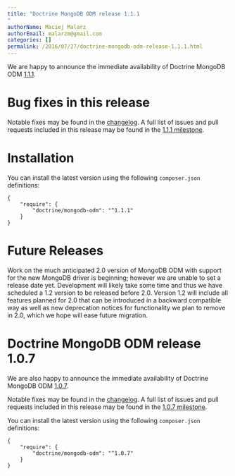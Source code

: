 ```yaml
---
title: "Doctrine MongoDB ODM release 1.1.1
"
authorName: Maciej Malarz
authorEmail: malarzm@gmail.com
categories: []
permalink: /2016/07/27/doctrine-mongodb-odm-release-1.1.1.html
---
```

We are happy to announce the immediate availability of Doctrine MongoDB
ODM
[1.1.1](https://github.com/doctrine/mongodb-odm/releases/tag/1.1.1).

Bug fixes in this release
=========================

Notable fixes may be found in the
[changelog](https://github.com/doctrine/mongodb-odm/blob/master/CHANGELOG-1.1.md#111-2016-07-27).
A full list of issues and pull requests included in this release may be
found in the [1.1.1
milestone](https://github.com/doctrine/mongodb-odm/issues?q=milestone%3A1.1.1).

Installation
============

You can install the latest version using the following `composer.json`
definitions:

~~~~ {.sourceCode .json}
{
    "require": {
        "doctrine/mongodb-odm": "^1.1.1"
    }
}
~~~~

Future Releases
===============

Work on the much anticipated 2.0 version of MongoDB ODM with support for
the new MongoDB driver is beginning; however we are unable to set a
release date yet. Development will likely take some time and thus we
have scheduled a 1.2 version to be released before 2.0. Version 1.2 will
include all features planned for 2.0 that can be introduced in a
backward compatible way as well as new deprecation notices for
functionality we plan to remove in 2.0, which we hope will ease future
migration.

Doctrine MongoDB ODM release 1.0.7
==================================

We are also happy to announce the immediate availability of Doctrine
MongoDB ODM
[1.0.7](https://github.com/doctrine/mongodb-odm/releases/tag/1.0.7).

Notable fixes may be found in the
[changelog](https://github.com/doctrine/mongodb-odm/blob/master/CHANGELOG-1.0.md#107-2016-07-27).
A full list of issues and pull requests included in this release may be
found in the [1.0.7
milestone](https://github.com/doctrine/mongodb-odm/issues?q=milestone%3A1.0.7).

You can install the latest version using the following `composer.json`
definitions:

~~~~ {.sourceCode .json}
{
    "require": {
        "doctrine/mongodb-odm": "^1.0.7"
    }
}
~~~~
